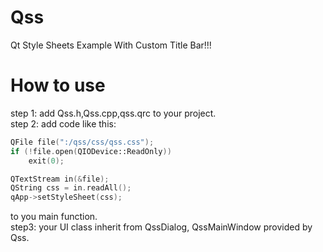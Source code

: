 # Qss
Qt Style Sheets Example With Custom Title Bar!!!
# How to use
step 1: add Qss.h,Qss.cpp,qss.qrc to your project.<br>
step 2: add code like this:	<br>
```C++
QFile file(":/qss/css/qss.css");
if (!file.open(QIODevice::ReadOnly))
	exit(0);

QTextStream in(&file);
QString css = in.readAll();
qApp->setStyleSheet(css);
 ```
 to you main function.<br>
 step3: your UI class inherit from QssDialog, QssMainWindow provided by Qss.
